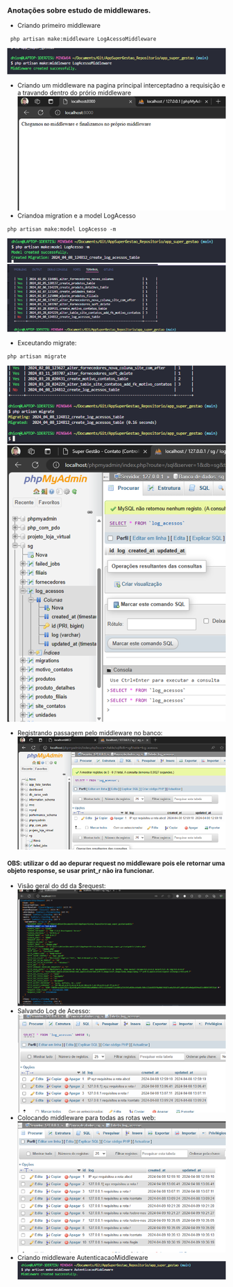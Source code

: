 ### Anotações sobre estudo de middlewares.
* Criando primeiro middleware
``` 
 php artisan make:middleware LogAcessoMiddleware
```
![Criando middleware](image.png)
* Criando um middleware na pagina principal interceptadno a requisição e a travando dentro do prório middleware
![interceptação middleware](image-1.png)
* Criandoa  migration e a model LogAcesso
```
php artisan make:model LogAcesso -m 

```
![alt text](image-2.png)
![alt text](image-3.png)
* Exceutando migrate:
```
php artisan migrate
```
![alt text](image-4.png)
![alt text](image-5.png)
* Registrando passagem pelo middleware no banco:
![alt text](image-6.png)
#### OBS: utilizar o dd ao depurar request no middleware pois ele retornar uma objeto response, se usar print_r não ira funcionar.
* Visão geral do dd da $request:
![alt text](image-7.png)
* Salvando Log de Acesso:
![alt text](image-9.png)
* Colocando middleware para todas as rotas web:
![alt text](image-10.png)
* Criando middleware AutenticacaoMiddleware
![alt text](image-11.png)